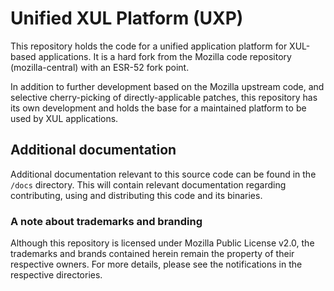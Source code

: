 # Unified XUL Platform (UXP)

This repository holds the code for a unified application platform for XUL-based
applications. It is a hard fork from the Mozilla code repository (mozilla-central)
with an ESR-52 fork point.

In addition to further development based on the Mozilla upstream code, and
selective cherry-picking of directly-applicable patches, this repository has its
own development and holds the base for a maintained platform to be used by XUL
applications.

## Additional documentation

Additional documentation relevant to this source code can be found in the `/docs`
directory. This will contain relevant documentation regarding contributing,
using and distributing this code and its binaries.

### A note about trademarks and branding

Although this repository is licensed under Mozilla Public License v2.0, the
trademarks and brands contained herein remain the property of their respective
owners. For more details, please see the notifications in the respective directories.
